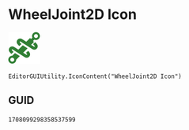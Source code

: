 # WheelJoint2D Icon
![](/img/WheelJoint2D%20Icon.png)

``` CSharp
EditorGUIUtility.IconContent("WheelJoint2D Icon")
```
## GUID
```
1708099298358537599
```

